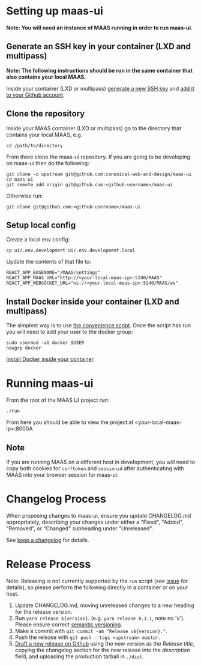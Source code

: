 # Setting up maas-ui

**Note: You will need an instance of MAAS running in order to run maas-ui.**

## Generate an SSH key in your container (LXD and multipass)

**Note: The following instructions should be run in the same container that also contains your local MAAS.**

Inside your container (LXD or multipass) [generate a new SSH key](https://help.github.com/en/articles/generating-a-new-ssh-key-and-adding-it-to-the-ssh-agent) and [add it to your Github account](https://help.github.com/en/articles/adding-a-new-ssh-key-to-your-github-account).

## Clone the repository

Inside your MAAS container (LXD or multipass) go to the directory that contains your local MAAS, e.g.

```
cd /path/to/directory
```

From there clone the maas-ui repository. If you are going to be developing on maas-ui then do the following:

```
git clone -o upstream git@github.com:canonical-web-and-design/maas-ui
cd maas-ui
git remote add origin git@github.com:<github-username>/maas-ui
```

Otherwise run:

```
git clone git@github.com:<github-username>/maas-ui
```

## Setup local config

Create a local env config:

```
cp ui/.env.development ui/.env.development.local
```

Update the contents of that file to:

```
REACT_APP_BASENAME="/MAAS/settings"
REACT_APP_MAAS_URL="http://<your-local-maas-ip>:5240/MAAS"
REACT_APP_WEBSOCKET_URL="ws://<your-local-maas-ip>:5240/MAAS/ws"
```

## Install Docker inside your container (LXD and multipass)

The simplest way is to use [the convenience script](https://docs.docker.com/install/linux/docker-ce/ubuntu/#install-using-the-convenience-script). Once the script has run you will need to add your user to the docker group:

```
sudo usermod -aG docker $USER
newgrp docker
```

[Install Docker inside your container](https://docs.docker.com/install/linux/docker-ce/ubuntu/)

# Running maas-ui

From the root of the MAAS UI project run:

```
./run
```

From here you should be able to view the project at &lt;your-local-maas-ip>:8000A

## Note
If you are running MAAS on a different host in development, you will need to copy both cookies for `csrftoken` and `sessionid` after authenticating with MAAS into your browser session for maas-ui.

# Changelog Process

When proposing changes to maas-ui, ensure you update CHANGELOG.md appropriately, describing your changes under either a "Fixed", "Added", "Removed", or "Changed" subheading under "Unreleased".

See [keep a changelog](https://keepachangelog.com/en/1.0.0/) for details.

# Release Process

Note: Releasing is not currently supported by the `run` script (see [issue](https://github.com/canonical-web-and-design/generator-canonical-webteam/issues/116) for details), so please perform the following directly in a container or on your host.

1. Update CHANGELOG.md, moving unreleased changes to a new heading for the release version.
2. Run `yarn release ${version}`. (e.g. `yarn release 0.1.1`, note no 'v'). Please ensure correct [semantic versioning](https://semver.org/).
3. Make a commit with `git commit -am "Release v${version}."`.
4. Push the release with `git push --tags <upstream> master`.
5. [Draft a new release on Github](https://github.com/canonical-web-and-design/maas-ui/releases/new) using the new version as the *Release title*, copying the changelog section for the new release into the *description* field, and uploading the production tarball in `./dist`.
